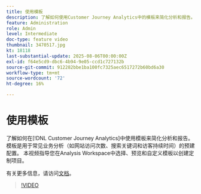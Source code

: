 ```yaml
---
title: 使用模板
description: 了解如何使用Customer Journey Analytics中的模板来简化分析和报告。
feature: Administration
role: Admin
level: Intermediate
doc-type: feature video
thumbnail: 3470517.jpg
kt: 18118
last-substantial-update: 2025-08-06T00:00:00Z
exl-id: f64e5cd9-dbc6-4b94-9e05-ccd1c727132b
source-git-commit: 912282bbe1ba100fc7325aec6517272b60bd6a30
workflow-type: tm+mt
source-wordcount: '72'
ht-degree: 16%

---
```


# 使用模板

了解如何在[!DNL Customer Journey Analytics]中使用模板来简化分析和报告。 模板是用于常见业务分析（如网站访问次数、搜索关键词和访客持续时间）的预建配置。 本视频指导您在Analysis Workspace中选择、预览和自定义模板以创建定制项目。

有关更多信息，请访问[文档](https://experienceleague.adobe.com/zh-hans/docs/analytics-platform/using/cja-workspace/templates/use-templates)。

>[!VIDEO](https://video.tv.adobe.com/v/3470539/?learn=on&captions=chi_hans)
